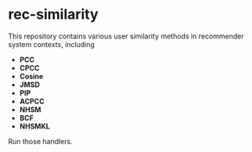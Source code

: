 # rec-similarity
This repository contains various user similarity methods in recommender system contexts, including

- **PCC**
- **CPCC**
- **Cosine**
- **JMSD**
- **PIP**
- **ACPCC**
- **NHSM**
- **BCF**
- **NHSMKL**

Run those handlers.
